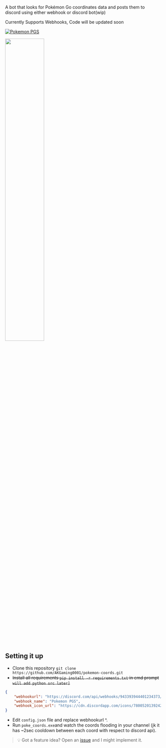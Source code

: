 A bot that looks for Pokémon Go coordinates data and posts them to discord using either webhook or discord bot(wip)

Currently Supports Webhooks, Code will be updated soon 

[![Pokemon PGS](https://discordapp.com/api/guilds/780052013924220968/widget.png?style=banner2)](https://discord.gg/N5Smtq7n7t)

<!-- ![image](https://cdn.discordapp.com/attachments/870663313053323295/953759090578952222/158576048-b42da403-60e2-4968-9373-3d0258e317be.png) -->
<img src="https://user-images.githubusercontent.com/69800494/158576048-b42da403-60e2-4968-9373-3d0258e317be.png" width=50% height=50%>

## Setting it up
- Clone this repository `git clone https://github.com/AKGaming0001/pokemon-coords.git`
- ~~Install all requirements `pip install -r requirements.txt` in cmd prompt `will add python src later]`~~
```json
{ 
	"webhookurl": "https://discord.com/api/webhooks/943393944401234373/abcdabcdabcdabcdabcdabcdabcdabcdabcdabcdabcdabcdabcdabc",
	"webhook_name": "Pokemon PGS",
	"webhook_icon_url": "https://cdn.discordapp.com/icons/780052013924220968/ccc15bfb186d9291058ff5c261828319.png?size=4096"
}
```
- Edit `config.json` file and replace webhookurl ^.
- Run `poke_coords.exe`and watch the coords flooding in your channel (jk it has ~2sec cooldown between each coord with respect to discord api).

>  💡 Got a feature idea? Open an [issue](https://github.com/AKGaming0001/pokemon-coords/issues/new?assignees=&labels=enhancement&template=feature-request---.md) and I might implement it.
